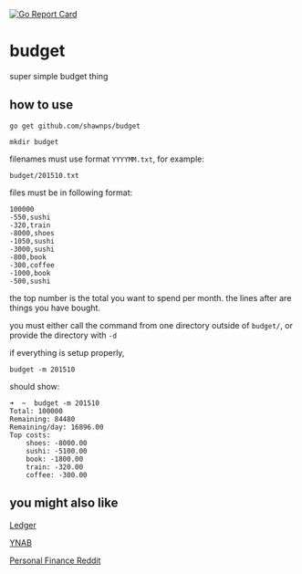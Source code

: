 [![Go Report Card](https://goreportcard.com/badge/github.com/shawnps/budget)](https://goreportcard.com/report/github.com/shawnps/budget)

# budget
super simple budget thing

## how to use
`go get github.com/shawnps/budget`

`mkdir budget`

filenames must use format `YYYYMM.txt`, for example:

`budget/201510.txt`

files must be in following format:

```
100000
-550,sushi
-320,train
-8000,shoes
-1050,sushi
-3000,sushi
-800,book
-300,coffee
-1000,book
-500,sushi
```

the top number is the total you want to spend per month. the lines after are things you have bought.

you must either call the command from one directory outside of `budget/`, or provide the directory with `-d`

if everything is setup properly,

`budget -m 201510`

should show:

```
➜  ~  budget -m 201510
Total: 100000
Remaining: 84480
Remaining/day: 16896.00
Top costs:
	shoes: -8000.00
	sushi: -5100.00
	book: -1800.00
	train: -320.00
	coffee: -300.00
```

## you might also like
[Ledger](http://www.ledger-cli.org/index.html)

[YNAB](https://www.youneedabudget.com/)

[Personal Finance Reddit](http://personalfinance.reddit.com/)
